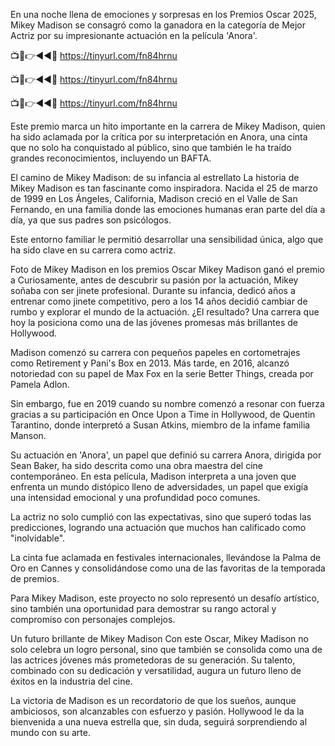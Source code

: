 En una noche llena de emociones y sorpresas en los Premios Oscar 2025, Mikey Madison se consagró como la ganadora en la categoría de Mejor Actriz por su impresionante actuación en la película 'Anora'.

📺📱👉◄◄🔴  https://tinyurl.com/fn84hrnu

📺📱👉◄◄🔴  https://tinyurl.com/fn84hrnu

📺📱👉◄◄🔴  https://tinyurl.com/fn84hrnu


Este premio marca un hito importante en la carrera de Mikey Madison, quien ha sido aclamada por la crítica por su interpretación en Anora, una cinta que no solo ha conquistado al público, sino que también le ha traído grandes reconocimientos, incluyendo un BAFTA.


El camino de Mikey Madison: de su infancia al estrellato
La historia de Mikey Madison es tan fascinante como inspiradora. Nacida el 25 de marzo de 1999 en Los Ángeles, California, Madison creció en el Valle de San Fernando, en una familia donde las emociones humanas eran parte del día a día, ya que sus padres son psicólogos.

Este entorno familiar le permitió desarrollar una sensibilidad única, algo que ha sido clave en su carrera como actriz.

Foto de Mikey Madison en los premios Oscar 
Mikey Madison ganó el premio a
Curiosamente, antes de descubrir su pasión por la actuación, Mikey soñaba con ser jinete profesional. Durante su infancia, dedicó años a entrenar como jinete competitivo, pero a los 14 años decidió cambiar de rumbo y explorar el mundo de la actuación. ¿El resultado? Una carrera que hoy la posiciona como una de las jóvenes promesas más brillantes de Hollywood.

Madison comenzó su carrera con pequeños papeles en cortometrajes como Retirement y Pani's Box en 2013. Más tarde, en 2016, alcanzó notoriedad con su papel de Max Fox en la serie Better Things, creada por Pamela Adlon.

Sin embargo, fue en 2019 cuando su nombre comenzó a resonar con fuerza gracias a su participación en Once Upon a Time in Hollywood, de Quentin Tarantino, donde interpretó a Susan Atkins, miembro de la infame familia Manson.

Su actuación en 'Anora', un papel que definió su carrera
Anora, dirigida por Sean Baker, ha sido descrita como una obra maestra del cine contemporáneo. En esta película, Madison interpreta a una joven que enfrenta un mundo distópico lleno de adversidades, un papel que exigía una intensidad emocional y una profundidad poco comunes.

La actriz no solo cumplió con las expectativas, sino que superó todas las predicciones, logrando una actuación que muchos han calificado como "inolvidable".

La cinta fue aclamada en festivales internacionales, llevándose la Palma de Oro en Cannes y consolidándose como una de las favoritas de la temporada de premios.

Para Mikey Madison, este proyecto no solo representó un desafío artístico, sino también una oportunidad para demostrar su rango actoral y compromiso con personajes complejos.

Un futuro brillante de Mikey Madison
Con este Oscar, Mikey Madison no solo celebra un logro personal, sino que también se consolida como una de las actrices jóvenes más prometedoras de su generación. Su talento, combinado con su dedicación y versatilidad, augura un futuro lleno de éxitos en la industria del cine.

La victoria de Madison es un recordatorio de que los sueños, aunque ambiciosos, son alcanzables con esfuerzo y pasión. Hollywood le da la bienvenida a una nueva estrella que, sin duda, seguirá sorprendiendo al mundo con su arte.

